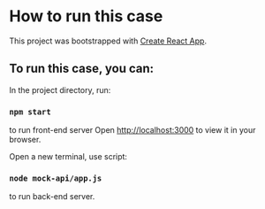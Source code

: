 # How to run this case

This project was bootstrapped with [Create React App](https://github.com/facebook/create-react-app).

## To run this case, you can:

In the project directory, run:

### `npm start`

to run front-end server
Open [http://localhost:3000](http://localhost:3000) to view it in your browser.

Open a new terminal, use script:

### `node mock-api/app.js`

to run back-end server.
